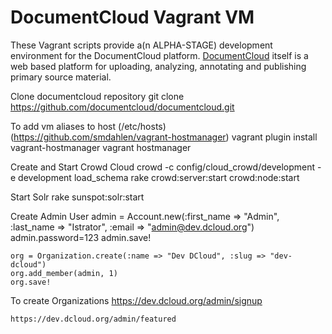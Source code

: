 # DocumentCloud Vagrant VM

These Vagrant scripts provide a(n ALPHA-STAGE) development environment for the DocumentCloud platform.  [DocumentCloud](http://www.documentcloud.org) itself is a web based platform for uploading, analyzing, annotating and publishing primary source material.

Clone documentcloud repository
	git clone https://github.com/documentcloud/documentcloud.git

To add vm aliases to host (/etc/hosts) (https://github.com/smdahlen/vagrant-hostmanager)
	vagrant plugin install vagrant-hostmanager
	vagrant hostmanager

Create and Start Crowd Cloud
	crowd -c config/cloud_crowd/development -e development load_schema
	rake crowd:server:start crowd:node:start

Start Solr
	rake sunspot:solr:start

Create Admin User
	admin = Account.new(:first_name => "Admin", :last_name => "Istrator", :email => "admin@dev.dcloud.org")
	admin.password=123
	admin.save!

	org = Organization.create(:name => "Dev DCloud", :slug => "dev-dcloud")
	org.add_member(admin, 1)
	org.save!


To create Organizations
	https://dev.dcloud.org/admin/signup

	https://dev.dcloud.org/admin/featured	